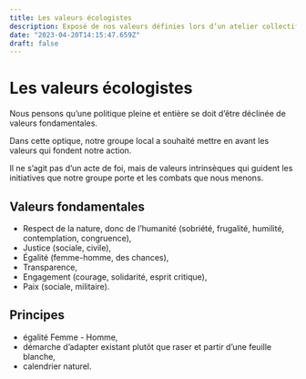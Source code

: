 ```yaml
---
title: Les valeurs écologistes
description: Exposé de nos valeurs définies lors d’un atelier collectif.
date: "2023-04-20T14:15:47.659Z"
draft: false
---
```


# Les valeurs écologistes

Nous pensons qu’une politique pleine et entière se doit d’être déclinée de valeurs fondamentales.

Dans cette optique, notre groupe local a souhaité mettre en avant les valeurs qui fondent notre action.

Il ne s’agit pas d’un acte de foi, mais de valeurs intrinsèques qui guident les initiatives que notre groupe porte et les combats que nous menons.

## Valeurs fondamentales

- Respect de la nature, donc de l’humanité (sobriété, frugalité, humilité, contemplation, congruence),
- Justice (sociale, civile),
- Égalité (femme-homme, des chances),
- Transparence,
- Engagement (courage, solidarité, esprit critique),
- Paix (sociale, militaire).

## Principes

- égalité Femme - Homme,
- démarche d’adapter existant plutôt que raser et partir d’une feuille blanche,
- calendrier naturel.
